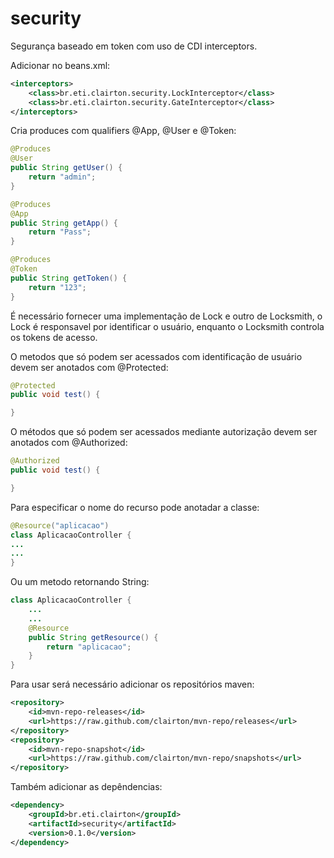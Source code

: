 # security
Segurança baseado em token com uso de CDI interceptors.

Adicionar no beans.xml:
```xml
<interceptors>
	<class>br.eti.clairton.security.LockInterceptor</class>
	<class>br.eti.clairton.security.GateInterceptor</class>
</interceptors>
```
Cria produces com qualifiers @App, @User e @Token:
```java
@Produces
@User
public String getUser() {
	return "admin";
}

@Produces
@App
public String getApp() {
	return "Pass";
}

@Produces
@Token
public String getToken() {
	return "123";
}
```

É necessário fornecer uma implementação de Lock e outro de Locksmith, o Lock é responsavel por identificar o usuário, enquanto o Locksmith controla os tokens de acesso.

O metodos que só podem ser acessados com identificação de usuário devem ser anotados com @Protected:
```java
@Protected
public void test() {

}
```
O métodos que só podem ser acessados mediante autorização devem ser anotados com @Authorized:
```java
@Authorized
public void test() {

}
```
Para especificar o nome do recurso pode anotadar a classe:
```java
@Resource("aplicacao")
class AplicacaoController {
...
...
}
```
Ou um metodo retornando String:
```java
class AplicacaoController {
	...
	...
	@Resource
	public String getResource() {
		return "aplicacao";
	}
}
```

Para usar será necessário adicionar os repositórios maven:

```xml
<repository>
	<id>mvn-repo-releases</id>
	<url>https://raw.github.com/clairton/mvn-repo/releases</url>
</repository>
<repository>
	<id>mvn-repo-snapshot</id>
	<url>https://raw.github.com/clairton/mvn-repo/snapshots</url>
</repository>
```
 Também adicionar as depêndencias:
```xml
<dependency>
    <groupId>br.eti.clairton</groupId>
    <artifactId>security</artifactId>
    <version>0.1.0</version>
</dependency>
```
